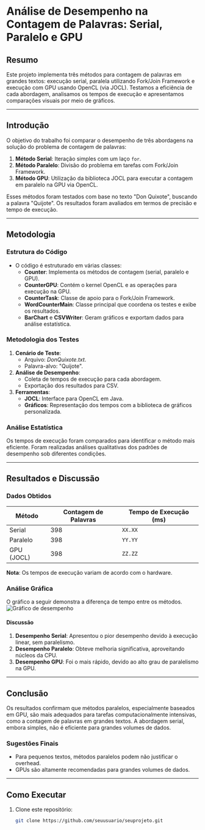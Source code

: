# Análise de Desempenho na Contagem de Palavras: Serial, Paralelo e GPU

## Resumo  
Este projeto implementa três métodos para contagem de palavras em grandes textos: execução serial, paralela utilizando Fork/Join Framework e execução com GPU usando OpenCL (via JOCL). Testamos a eficiência de cada abordagem, analisamos os tempos de execução e apresentamos comparações visuais por meio de gráficos.

---

## Introdução  
O objetivo do trabalho foi comparar o desempenho de três abordagens na solução do problema de contagem de palavras:  
1. **Método Serial**: Iteração simples com um laço `for`.  
2. **Método Paralelo**: Divisão do problema em tarefas com Fork/Join Framework.  
3. **Método GPU**: Utilização da biblioteca JOCL para executar a contagem em paralelo na GPU via OpenCL.  

Esses métodos foram testados com base no texto "Don Quixote", buscando a palavra "Quijote". Os resultados foram avaliados em termos de precisão e tempo de execução.

---

## Metodologia  
### Estrutura do Código  
- O código é estruturado em várias classes:  
  - **Counter**: Implementa os métodos de contagem (serial, paralelo e GPU).  
  - **CounterGPU**: Contém o kernel OpenCL e as operações para execução na GPU.  
  - **CounterTask**: Classe de apoio para o Fork/Join Framework.  
  - **WordCounterMain**: Classe principal que coordena os testes e exibe os resultados.  
  - **BarChart** e **CSVWriter**: Geram gráficos e exportam dados para análise estatística.  

### Metodologia dos Testes  
1. **Cenário de Teste**:  
   - Arquivo: *DonQuixote.txt*.  
   - Palavra-alvo: "Quijote".  
2. **Análise de Desempenho**:  
   - Coleta de tempos de execução para cada abordagem.  
   - Exportação dos resultados para CSV.  
3. **Ferramentas**:  
   - **JOCL**: Interface para OpenCL em Java.  
   - **Gráficos**: Representação dos tempos com a biblioteca de gráficos personalizada.

### Análise Estatística  
Os tempos de execução foram comparados para identificar o método mais eficiente. Foram realizadas análises qualitativas dos padrões de desempenho sob diferentes condições.

---

## Resultados e Discussão  

### Dados Obtidos  
| Método         | Contagem de Palavras | Tempo de Execução (ms) |
|----------------|----------------------|------------------------|
| Serial         | 398                 | `XX.XX`               |
| Paralelo       | 398                 | `YY.YY`               |
| GPU (JOCL)     | 398                 | `ZZ.ZZ`               |

**Nota**: Os tempos de execução variam de acordo com o hardware.  

### Análise Gráfica  
O gráfico a seguir demonstra a diferença de tempo entre os métodos.  
![Gráfico de desempenho](path/to/graph.png)

#### Discussão  
1. **Desempenho Serial**: Apresentou o pior desempenho devido à execução linear, sem paralelismo.  
2. **Desempenho Paralelo**: Obteve melhoria significativa, aproveitando núcleos da CPU.  
3. **Desempenho GPU**: Foi o mais rápido, devido ao alto grau de paralelismo na GPU.  

---

## Conclusão  
Os resultados confirmam que métodos paralelos, especialmente baseados em GPU, são mais adequados para tarefas computacionalmente intensivas, como a contagem de palavras em grandes textos. A abordagem serial, embora simples, não é eficiente para grandes volumes de dados.  

### Sugestões Finais  
- Para pequenos textos, métodos paralelos podem não justificar o overhead.  
- GPUs são altamente recomendadas para grandes volumes de dados.  

---

## Como Executar  
1. Clone este repositório:  
   ```bash
   git clone https://github.com/seuusuario/seuprojeto.git
